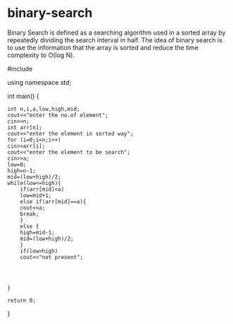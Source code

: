 # binary-search
Binary Search is defined as a searching algorithm used in a sorted array by repeatedly dividing the search interval in half. The idea of binary search is to use the information that the array is sorted and reduce the time complexity to O(log N). 


#include <iostream>

using namespace std;

int main()
{


    int n,i,a,low,high,mid;
    cout<<"enter the no.of element";
    cin>>n;
    int arr[n];
    cout<<"enter the element in sorted way";
    for (i=0;i<n;i++)
    cin>>arr[i];
    cout<<"enter the element to be search";
    cin>>a;
    low=0;
    high=n-1;
    mid=(low+high)/2;
    while(low<=high){
        if(arr[mid]<a)
        low=mid+1;
        else if(arr[mid]==a){
        cout<<a;
        break;
        }
        else {
        high=mid-1;
        mid=(low+high)/2;
        }
        if(low>high)
        cout<<"not present";




    }

    return 0;
}
